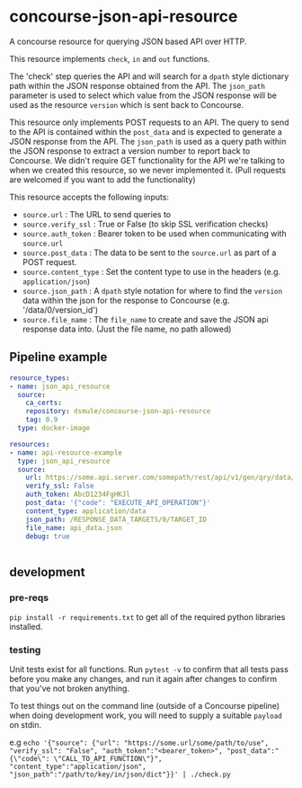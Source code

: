 # concourse-json-api-resource

A concourse resource for querying JSON based API over HTTP.

This resource implements `check`, `in` and `out` functions.

The 'check' step queries the API and will search for a `dpath` style dictionary path within the JSON response obtained from the API. The `json_path` parameter is used to select which value from the JSON response will be used as the resource `version` which is sent back to Concourse.

This resource only implements POST requests to an API. The query to send to the API is contained within the `post_data` and is expected to generate a JSON response from the API. The `json_path` is used as a query path within the JSON response to extract a version number to report back to Concourse. We didn't require GET functionality for the API we're talking to when we created this resource, so we never implemented it. (Pull requests are welcomed if you want to add the functionality)

This resource accepts the following inputs:

* `source.url` : The URL to send queries to
* `source.verify_ssl` : True or False (to skip SSL verification checks)
* `source.auth_token` : Bearer token to be used when communicating with `source.url`
* `source.post_data` : The data to be sent to the `source.url` as part of a POST request.
* `source.content_type` : Set the content type to use in the headers (e.g. `application/json`)
* `source.json_path` : A `dpath` style notation for where to find the `version` data within the json for the response to Concourse (e.g. '/data/0/version_id')
* `source.file_name` : The `file_name` to create and save the JSON api response data into. (Just the file name, no path allowed)

## Pipeline example

```yaml
resource_types:
- name: json_api_resource
  source:
    ca_certs:
    repository: dsmule/concourse-json-api-resource
    tag: 0.9
  type: docker-image

resources:
- name: api-resource-example
  type: json_api_resource
  source:
    url: https://some.api.server.com/somepath/rest/api/v1/gen/qry/data/
    verify_ssl: False
    auth_token: AbcD1234FgHKJl
    post_data: '{"code": "EXECUTE_API_OPERATION"}'
    content_type: application/data
    json_path: /RESPONSE_DATA_TARGETS/0/TARGET_ID
    file_name: api_data.json
    debug: true



```


## development

### pre-reqs

`pip install -r requirements.txt` to get all of the required python libraries installed.

### testing

Unit tests exist for all functions.
Run `pytest -v` to confirm that all tests pass before you make any changes, and run it again after changes to confirm that you've not broken anything.

To test things out on the command line (outside of a Concourse pipeline) when doing development work, you will need to supply a suitable `payload` on stdin.

e.g `echo '{"source": {"url": "https://some.url/some/path/to/use", "verify_ssl": "False", "auth_token":"<bearer_token>", "post_data":"{\"code\": \"CALL_TO_API_FUNCTION\"}", "content_type":"application/json", "json_path":"/path/to/key/in/json/dict"}}' | ./check.py`

